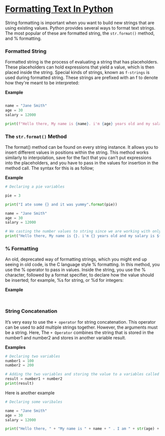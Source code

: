 # <u>Formatting Text In Python</u>

String formatting is important when you want to build new strings that are using existing values. Python provides several ways to format text strings. The most popular of these are formatted string, the `str.format()` method, and % formatting.


### **Formatted String**

 Formatted string  is the process of evaluating a string that has placeholders. These placeholders can hold expressions that yield a value, which is then placed inside the string. Special kinds of strings, known as `f-strings` is used during formatted string. These strings are prefixed with an f to denote how they're meant to be interpreted:

**Example**

```python 

name = "Jane Smith"
age = 30
salary = 12000

print(f"Hello there, My name is {name}. i'm {age} years old and my salary is ${salary}")

```


### **The `str.format()` Method**

The format() method can be found on every string instance. It allows you to insert different values in positions within the string. This method works similarly to interpolation, save for the fact that you can't put expressions into the placeholders, and you have to pass in the values for insertion in the method call. The syntax for this is as follow;

**Example**

```python 
# Declaring a pie variables 

pie = 3

print("I ate some {} and it was yummy".format(pie))

name = "Jane Smith"
age = 30
salary = 12000

# We casting the number values to string since we are working with only string.
print("Hello there, My name is {}. i'm {} years old and my salary is ${}".format(name, str(age), str(salary)))

```


### **% Formatting**

An old, deprecated way of formatting strings, which you might end up seeing in old code, is the C language style % formatting. In this method, you use the % operator to pass in values. Inside the string, you use the % character, followed by a format specifier, to declare how the value should be inserted; for example, %s for string, or %d for integers:

**Example**

```python 



```

### **String Concatenation**

It’s very easy to use the `+ operator` for string concatenation. This operator can be used to add multiple strings together. However, the arguments must be a string. Here, The `+ Operator` combines the string that is stored in the number1 and number2 and stores in another variable result.


**Examples**

```python 
# Declaring two variables 
number1 = 100
number2 = 200

# Adding the two variables and storing the value to a variables called result.
result = number1 + number2
print(result)
```
Here is another example
```python 
# Declaring some varibales 

name = "Jane Smith"
age = 30
salary = 12000

print("Hello there, " + "My name is " + name + " . I am " + str(age) + " years old and my salary is $" + str(salary) + ".")

```